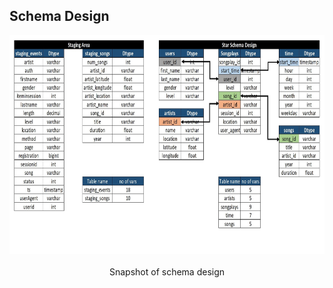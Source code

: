 ## Schema Design
<center>
<img style="float: center;height:350px;" src="Schema_Design.jpg"><br><br>
Snapshot of schema design
</center>
